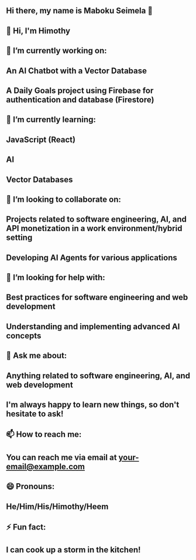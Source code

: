 ## Hi there, my name is Maboku Seimela 👋
## 👋 Hi, I'm Himothy
## 🔭 I’m currently working on:
## An AI Chatbot with a Vector Database
## A Daily Goals project using Firebase for authentication and database (Firestore)
## 🌱 I’m currently learning:
## JavaScript (React)
## AI
## Vector Databases
## 👯 I’m looking to collaborate on:
## Projects related to software engineering, AI, and API monetization in a work environment/hybrid setting
## Developing AI Agents for various applications
## 🤔 I’m looking for help with:
## Best practices for software engineering and web development
## Understanding and implementing advanced AI concepts
## 💬 Ask me about:
## Anything related to software engineering, AI, and web development
## I'm always happy to learn new things, so don't hesitate to ask!
## 📫 How to reach me:
## You can reach me via email at your-email@example.com
## 😄 Pronouns:
## He/Him/His/Himothy/Heem
## ⚡ Fun fact:
## I can cook up a storm in the kitchen!


<!--
**Maboku1111/Maboku1111** is a ✨ _special_ ✨ repository because its `README.md` (this file) appears on your GitHub profile.

Here are some ideas to get you started:

- 🔭 I’m currently working on ...
- 🌱 I’m currently learning ...
- 👯 I’m looking to collaborate on ...
- 🤔 I’m looking for help with ...
- 💬 Ask me about ...
- 📫 How to reach me: ...
- 😄 Pronouns: ...
- ⚡ Fun fact: ...
-->
